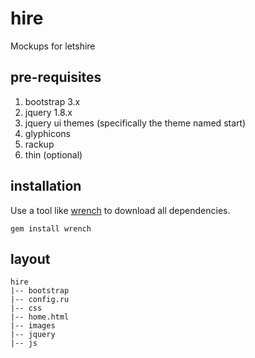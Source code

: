 # hire

Mockups for letshire

## pre-requisites

1.  bootstrap 3.x
1.  jquery 1.8.x
1.  jquery ui themes (specifically the theme named start)
1.  glyphicons
1.  rackup
1.  thin (optional)

## installation

Use a tool like <a href="https://github.io/stephenhu/wrench">wrench</a> to
download all dependencies.

```gem install wrench```

## layout

```
hire
|-- bootstrap
|-- config.ru
|-- css
|-- home.html
|-- images
|-- jquery
|-- js
```
